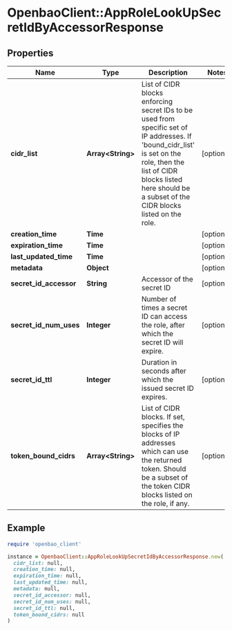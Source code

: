 # OpenbaoClient::AppRoleLookUpSecretIdByAccessorResponse

## Properties

| Name | Type | Description | Notes |
| ---- | ---- | ----------- | ----- |
| **cidr_list** | **Array&lt;String&gt;** | List of CIDR blocks enforcing secret IDs to be used from specific set of IP addresses. If &#39;bound_cidr_list&#39; is set on the role, then the list of CIDR blocks listed here should be a subset of the CIDR blocks listed on the role. | [optional] |
| **creation_time** | **Time** |  | [optional] |
| **expiration_time** | **Time** |  | [optional] |
| **last_updated_time** | **Time** |  | [optional] |
| **metadata** | **Object** |  | [optional] |
| **secret_id_accessor** | **String** | Accessor of the secret ID | [optional] |
| **secret_id_num_uses** | **Integer** | Number of times a secret ID can access the role, after which the secret ID will expire. | [optional] |
| **secret_id_ttl** | **Integer** | Duration in seconds after which the issued secret ID expires. | [optional] |
| **token_bound_cidrs** | **Array&lt;String&gt;** | List of CIDR blocks. If set, specifies the blocks of IP addresses which can use the returned token. Should be a subset of the token CIDR blocks listed on the role, if any. | [optional] |

## Example

```ruby
require 'openbao_client'

instance = OpenbaoClient::AppRoleLookUpSecretIdByAccessorResponse.new(
  cidr_list: null,
  creation_time: null,
  expiration_time: null,
  last_updated_time: null,
  metadata: null,
  secret_id_accessor: null,
  secret_id_num_uses: null,
  secret_id_ttl: null,
  token_bound_cidrs: null
)
```

